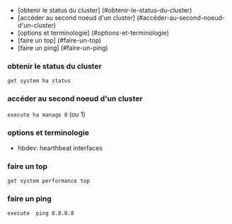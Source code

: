 * [obtenir le status du cluster] (#obtenir-le-status-du-cluster)
* [accéder au second noeud d'un cluster] (#accéder-au-second-noeud-d'un-cluster)
* [options et terminologie] (#options-et-terminologie)
* [faire un top] (#faire-un-top)
* [faire un ping] (#faire-un-ping)

### obtenir le status du cluster

`get system ha status`


### accéder au second noeud d'un cluster

`execute ha manage 0` (ou 1)

### options et terminologie

* hbdev: hearthbeat interfaces

### faire un top

`get system performance top`

### faire un ping

`execute  ping 8.8.8.8`
